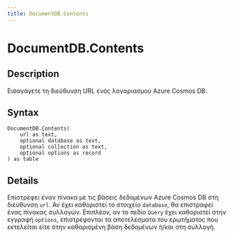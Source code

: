 ```yaml
---
title: DocumentDB.Contents
---
```


# DocumentDB.Contents


## Description

Εισαγάγετε τη διεύθυνση URL ενός λογαριασμού Azure Cosmos DB.


## Syntax

```powerquery
DocumentDB.Contents(
    url as text,
    optional database as text,
    optional collection as text,
    optional options as record
) as table
```


## Details

Επιστρέφει έναν πίνακα με τις βάσεις δεδομένων Azure Cosmos DB στη διεύθυνση <code>url</code>. Αν έχει καθοριστεί το στοιχείο <code>database</code>, θα επιστραφεί ένας πίνακας συλλογών. Επιπλέον, αν το πεδίο <code>Query</code> έχει καθοριστεί στην εγγραφή <code>options</code>, επιστρέφονται τα αποτελέσματα του ερωτήματος που εκτελείται είτε στην καθορισμένη βάση δεδομένων ή/και στη συλλογή.


